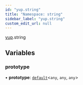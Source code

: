 ```yaml
---
id: "yup.string"
title: "Namespace: string"
sidebar_label: "yup.string"
custom_edit_url: null
---
```


[yup](yup.md).string

## Variables

### prototype

• **prototype**: [`default`](../classes/yup.default.md)<`any`, `any`, `any`\>
